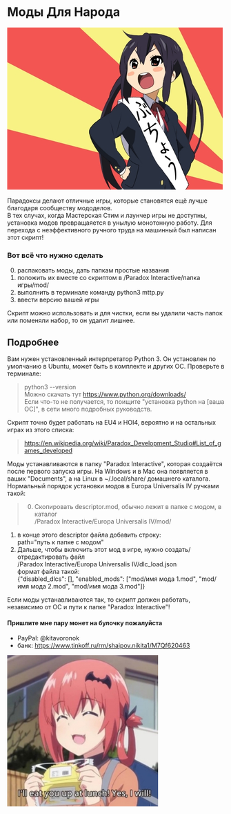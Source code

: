 # Моды Для Народа

![picture](azusa.jpg "Azusa")

Парадоксы делают отличные игры, которые становятся ещё лучше благодаря сообществу мододелов.<br>
В тех случах, когда Мастерская Стим и лаунчер игры не доступны, установка модов превращаяется в унылую монотонную работу. Для перехода с неэффективного ручного труда на машинный был написан этот скрипт!

### Вот всё что нужно сделать

0. распаковать моды, дать папкам простые названия
1. положить их вместе со скриптом в /Paradox Interactive/папка игры/mod/
2. выполнить в терминале команду python3 mttp.py
3. ввести версию вашей игры

Скрипт можно использовать и для чистки, если вы удалили часть папок или поменяли набор, то он удалит лишнее.

## Подробнее

Вам нужен установленный интерпретатор Python 3. Он установлен по умолчанию в Ubuntu, может быть в комплекте и других ОС. Проверьте в терминале:
> python3 --version<br>
Можно скачать тут https://www.python.org/downloads/<br>
Если что-то не получается, то поищите "установка python на [ваша ОС]", в сети много подробных руководств.

Скрипт точно будет работать на EU4 и HOI4, вероятно и на остальных играх из этого списка:
> https://en.wikipedia.org/wiki/Paradox_Development_Studio#List_of_games_developed

Моды устанавливаются в папку "Paradox Interactive", которая создаётся после первого запуска игры. На Windows и в Mac она появляется в ваших "Documents", а на Linux в ~/.local/share/ домашнего каталога.<br>
Нормальный порядок установки модов в Europa Universalis IV ручками такой:
> 0. Скопировать descriptor.mod, обычно лежит в папке с модом, в каталог<br>
/Paradox Interactive/Europa Universalis IV/mod/<br>
1. в конце этого descriptor файла добавить строку:<br>
path="путь к папке с модом"<br>
2. Дальше, чтобы включить этот мод в игре, нужно создать/отредактировать файл<br>
/Paradox Interactive/Europa Universalis IV/dlc_load.json<br>
формат файла такой:<br>
{"disabled_dlcs": [], "enabled_mods": ["mod/имя мода 1.mod", "mod/имя мода 2.mod", "mod/имя мода 3.mod"]}

Если моды устанавливаются так, то скрипт должен работать, независимо от ОС и пути к папке "Paradox Interactive"!

#### Пришлите мне пару монет на булочку пожалуйста
* PayPal: @kitavoronok
* банк: https://www.tinkoff.ru/rm/shaipov.nikita1/M7Qf620463

![picture](satania.jpg "no, you don't'")
